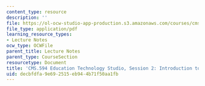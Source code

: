 ```yaml
---
content_type: resource
description: ''
file: https://ol-ocw-studio-app-production.s3.amazonaws.com/courses/cms-594-education-technology-studio-spring-2019/decbfdfa9e692515eb944b71f50aa1fb_MITCMS_594S19_ses2.pdf
file_type: application/pdf
learning_resource_types:
- Lecture Notes
ocw_type: OCWFile
parent_title: Lecture Notes
parent_type: CourseSection
resourcetype: Document
title: 'CMS.594 Education Technology Studio, Session 2: Introduction to Learning Analytics'
uid: decbfdfa-9e69-2515-eb94-4b71f50aa1fb
---
```

